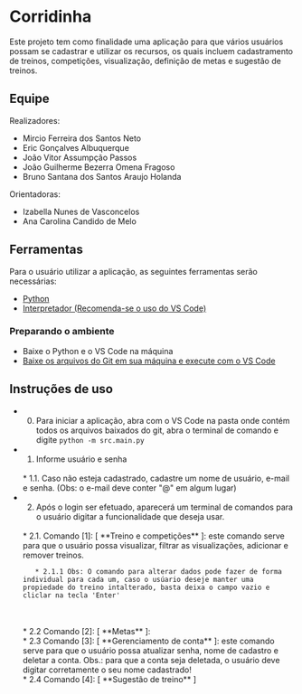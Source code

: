 # Corridinha

Este projeto tem como finalidade uma aplicação para que vários usuários possam se cadastrar e utilizar os recursos, os quais incluem cadastramento de treinos, competições, visualização, definição de metas e sugestão de treinos.

## Equipe

Realizadores:

* Mircio Ferreira dos Santos Neto
* Eric Gonçalves Albuquerque
* João Vitor Assumpção Passos
* João Guilherme Bezerra Omena Fragoso
* Bruno Santana dos Santos Araujo Holanda

Orientadoras:
* Izabella Nunes de Vasconcelos
* Ana Carolina Candido de Melo

## Ferramentas
Para o usuário utilizar a aplicação, as seguintes ferramentas serão necessárias:

* [Python](https://www.python.org/)
* [Interpretador (Recomenda-se o uso do VS Code)](https://code.visualstudio.com/)

### Preparando o ambiente

* Baixe o Python e o VS Code na máquina
* [Baixe os arquivos do Git em sua máquina e execute com o VS Code](https://github.com/iampassos/projeto-fp-cesar/archive/refs/heads/main.zip)

## Instruções de uso


* 0. Para iniciar a aplicação, abra com o VS Code na pasta onde contém todos os arquivos baixados do git, abra o terminal de comando e digite `python -m src.main.py`

* 1. Informe usuário e senha  
  <br>
      * 1.1. Caso não esteja cadastrado, cadastre um nome de usuário, e-mail e senha. (Obs: o e-mail deve conter "@" em algum lugar)  
  <br>

* 2. Após o login ser efetuado, aparecerá um terminal de comandos para o usuário digitar a funcionalidade que deseja usar.  
  <br>
      * 2.1. Comando [1]: [ **Treino e competições** ]: este comando serve para que o usuário possa visualizar, filtrar as visualizações, adicionar e remover treinos.  
         
         * 2.1.1 Obs: O comando para alterar dados pode fazer de forma individual para cada um, caso o usúario deseje manter uma propiedade do treino intalterado, basta deixa o campo vazio e cliclar na tecla 'Enter'
  <br>
  <br>
      * 2.2 Comando [2]: [ **Metas** ]:   
  <br>
      * 2.3 Comando [3]: [ **Gerenciamento de conta** ]: este comando serve para que o usuário possa atualizar senha, nome de cadastro e deletar a conta. Obs.: para que a conta seja deletada, o usuário deve digitar corretamente o seu nome cadastrado!  
  <br>
      * 2.4 Comando [4]: [ **Sugestão de treino** ]  
